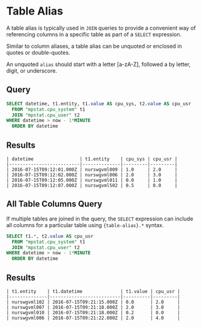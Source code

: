 # Table Alias

A table alias is typically used in `JOIN` queries to provide a convenient way of referencing columns in a specific table as part of a `SELECT` expression.

Similar to column aliases, a table alias can be unquoted or enclosed in quotes or double-quotes.

An unquoted `alias` should start with a letter [a-zA-Z], followed a by letter, digit, or underscore.

## Query

```sql
SELECT datetime, t1.entity, t1.value AS cpu_sys, t2.value AS cpu_usr
  FROM "mpstat.cpu_system" t1
  JOIN "mpstat.cpu_user" t2
WHERE datetime > now - 1*MINUTE
  ORDER BY datetime
```

## Results

```ls
| datetime                 | t1.entity    | cpu_sys | cpu_usr | 
|--------------------------|--------------|---------|---------| 
| 2016-07-15T09:12:01.000Z | nurswgvml009 | 1.0     | 2.0     | 
| 2016-07-15T09:12:02.000Z | nurswgvml006 | 2.0     | 3.0     | 
| 2016-07-15T09:12:05.000Z | nurswgvml011 | 0.0     | 1.0     | 
| 2016-07-15T09:12:07.000Z | nurswgvml502 | 0.5     | 0.0     | 
```

## All Table Columns Query

If multiple tables are joined in the query, the `SELECT` expression can include all columns for a particular table using `{table-alias}.*` syntax.

```sql
SELECT t1.*, t2.value AS cpu_usr
  FROM "mpstat.cpu_system" t1
  JOIN "mpstat.cpu_user" t2
WHERE datetime > now - 1*MINUTE
  ORDER BY datetime
```

## Results

```ls
| t1.entity    | t1.datetime              | t1.value | cpu_usr | 
|--------------|--------------------------|----------|---------| 
| nurswgvml102 | 2016-07-15T09:21:15.000Z | 0.0      | 2.0     | 
| nurswgvml007 | 2016-07-15T09:21:18.000Z | 2.0      | 3.0     | 
| nurswgvml010 | 2016-07-15T09:21:18.000Z | 0.2      | 0.0     | 
| nurswgvml006 | 2016-07-15T09:21:22.000Z | 2.0      | 4.0     |
```
